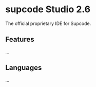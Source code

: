 # supcode Studio 2.6

The official proprietary IDE for Supcode.


## Features
...


## Languages
...
